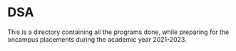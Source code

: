 # DSA
This is a directory containing all the programs done, while preparing for the oncampus placements during the academic year 2021-2023.
